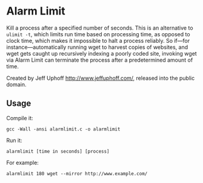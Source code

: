 # Alarm Limit

Kill a process after a specified number of seconds. This is an alternative to `ulimit -t`, which limits run time based on processing time, as opposed to clock time, which makes it impossible to halt a process reliably. So if—for instance—automatically running wget to harvest copies of websites, and wget gets caught up recursively indexing a poorly coded site, invoking wget via Alarm Limit can terminate the process after a predetermined amount of time.

Created by Jeff Uphoff <http://www.jeffuphoff.com/>, released into the public domain.

## Usage

Compile it:

```
gcc -Wall -ansi alarmlimit.c -o alarmlimit
```

Run it:

```
alarmlimit [time in seconds] [process]
```

For example:

```
alarmlimit 180 wget --mirror http://www.example.com/
```
